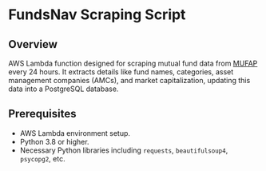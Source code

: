 # FundsNav Scraping Script

## Overview
AWS Lambda function designed for scraping mutual fund data from [MUFAP](https://www.mufap.com.pk/) every 24 hours. It extracts details like fund names, categories, asset management companies (AMCs), and market capitalization, updating this data into a PostgreSQL database.

## Prerequisites
- AWS Lambda environment setup.
- Python 3.8 or higher.
- Necessary Python libraries including `requests`, `beautifulsoup4`, `psycopg2`, etc.
